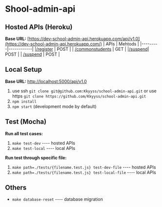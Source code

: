 # Shool-admin-api

## Hosted APIs (Heroku)
**Base URL:** [https://dev-school-admin-api.herokuapp.com/api/v1.0](https://dev-school-admin-api.herokuapp.com/)
| APIs   | Mehtods |
|---------|------------|
|[/register](https://dev-school-admin-api.herokuapp.com//api/v1.0/register) | POST |
| [/commonstudents](https://dev-school-admin-api.herokuapp.com/api/v1.0/commonstudents) | GET |
|[/suspend](https://dev-school-admin-api.herokuapp.com/api/v1.0/suspend)| POST |
| [/suspend](https://dev-school-admin-api.herokuapp.com/api/v1.0/retrievefornotification) | POST |

## Local Setup
**Base URL:** [http://localhost:5000/api/v1.0](https://dev-school-admin-api.herokuapp.com/)
1. use ssh `git clone git@github.com:Kkyyss/school-admin-api.git` or
use https `git clone https://github.com/Kkyyss/school-admin-api.git`
2. `npm install`
3. `npm start` (development mode by default)

## Test (Mocha)
**Run all test cases:**
1. `make test-dev` ---- hosted APIs
2. `make test-local` ---- local APIs

**Run test through specific file:**
1. `make path=./tests/{filename.test.js} test-dev-file` ---- hosted APIs
2. `make path=./tests/{filename.test.js} test-local-file` ---- local APIs

## Others
* `make database-reset` ---- database migration
